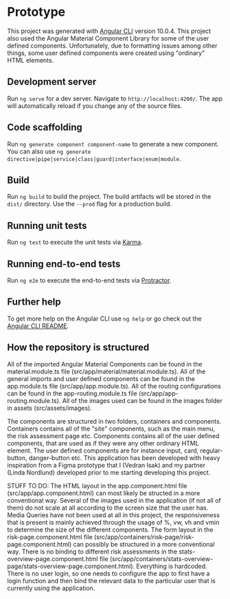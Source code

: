 # Prototype

This project was generated with [Angular CLI](https://github.com/angular/angular-cli) version 10.0.4.
This project also used the Angular Material Component Library for some of the user defined components.
Unfortunately, due to formatting issues among other things, some user defined components were created using
"ordinary" HTML elements. 

## Development server

Run `ng serve` for a dev server. Navigate to `http://localhost:4200/`. The app will automatically reload if you change any of the source files.

## Code scaffolding

Run `ng generate component component-name` to generate a new component. You can also use `ng generate directive|pipe|service|class|guard|interface|enum|module`.

## Build

Run `ng build` to build the project. The build artifacts will be stored in the `dist/` directory. Use the `--prod` flag for a production build.

## Running unit tests

Run `ng test` to execute the unit tests via [Karma](https://karma-runner.github.io).

## Running end-to-end tests

Run `ng e2e` to execute the end-to-end tests via [Protractor](http://www.protractortest.org/).

## Further help

To get more help on the Angular CLI use `ng help` or go check out the [Angular CLI README](https://github.com/angular/angular-cli/blob/master/README.md).

## How the repository is structured
All of the imported Angular Material Components can be found in the material.module.ts file (src/app/material/material.module.ts).
All of the general imports and user defined components can be found in the app.module.ts file (src/app/app.module.ts).
All of the routing configurations can be found in the app-routing.module.ts file (src/app/app-routing.module.ts).
All of the images used can be found in the images folder in assets (src/assets/images).

The components are structured in two folders, containers and components. Containers contains all of the "site" components, such as the main menu, the risk assessment page etc.
Components contains all of the user defined components, that are used as if they were any other ordinary HTML element. The user defined components are for instance input, card, regular-button, danger-button etc. 
This application has been developed with heavy inspiration from a Figma prototype that I (Vedran Isak) and my partner (Linda Nordlund) developed prior to me starting developing this project. 

STUFF TO DO:
The HTML layout in the app.component.html file (src/app/app.component.html) can most likely be structed in a more conventional way.
Several of the images used in the application (if not all of them) do not scale at all according to the screen size that the user has.
Media Queries have not been used at all in this project, the responsiveness that is present is mainly achieved through the usage of %, vw, vh and vmin to determine the size of the different components. 
The form layout in the risk-page.component.html file (src/app/containers/risk-page/risk-page.component.html) can possibly be structured in a more conventional way.
There is no binding to different risk assessments in the stats-overview-page.component.html file (src/app/containers/stats-overview-page/stats-overview-page.component.html). Everything is hardcoded.
There is no user login, so one needs to configure the app to first have a login function and then bind the relevant data to the particular user that is currently using the application. 